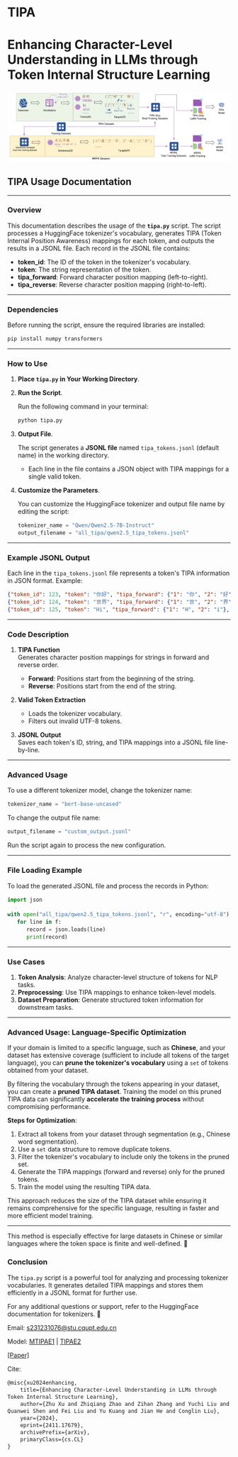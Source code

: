 # TIPA
# Enhancing Character-Level Understanding in LLMs through Token Internal Structure Learning
![img.png](img.png)

## **TIPA Usage Documentation**

---

### **Overview**

This documentation describes the usage of the **`tipa.py`** script. The script processes a HuggingFace tokenizer's vocabulary, generates TIPA (Token Internal Position Awareness) mappings for each token, and outputs the results in a JSONL file. Each record in the JSONL file contains:

- **token_id**: The ID of the token in the tokenizer's vocabulary.
- **token**: The string representation of the token.
- **tipa_forward**: Forward character position mapping (left-to-right).
- **tipa_reverse**: Reverse character position mapping (right-to-left).

---

### **Dependencies**

Before running the script, ensure the required libraries are installed:

```bash
pip install numpy transformers
```

---

### **How to Use**

1. **Place `tipa.py` in Your Working Directory**.

2. **Run the Script**.

   Run the following command in your terminal:

   ```bash
   python tipa.py
   ```

3. **Output File**.

   The script generates a **JSONL file** named `tipa_tokens.jsonl` (default name) in the working directory.

   - Each line in the file contains a JSON object with TIPA mappings for a single valid token.

4. **Customize the Parameters**.

   You can customize the HuggingFace tokenizer and output file name by editing the script:

   ```python
   tokenizer_name = "Qwen/Qwen2.5-7B-Instruct"
   output_filename = "all_tipa/qwen2.5_tipa_tokens.jsonl"
   ```

---

### **Example JSONL Output**

Each line in the `tipa_tokens.jsonl` file represents a token's TIPA information in JSON format. Example:

```json
{"token_id": 123, "token": "你好", "tipa_forward": {"1": "你", "2": "好"}, "tipa_reverse": {"2": "好", "1": "你"}}
{"token_id": 124, "token": "世界", "tipa_forward": {"1": "世", "2": "界"}, "tipa_reverse": {"2": "界", "1": "世"}}
{"token_id": 125, "token": "Hi", "tipa_forward": {"1": "H", "2": "i"}, "tipa_reverse": {"2": "i", "1": "H"}}
```

---

### **Code Description**

1. **TIPA Function**  
   Generates character position mappings for strings in forward and reverse order.

   - **Forward**: Positions start from the beginning of the string.
   - **Reverse**: Positions start from the end of the string.

2. **Valid Token Extraction**  
   - Loads the tokenizer vocabulary.
   - Filters out invalid UTF-8 tokens.

3. **JSONL Output**  
   Saves each token's ID, string, and TIPA mappings into a JSONL file line-by-line.

---

### **Advanced Usage**

To use a different tokenizer model, change the tokenizer name:

```python
tokenizer_name = "bert-base-uncased"
```

To change the output file name:

```python
output_filename = "custom_output.jsonl"
```

Run the script again to process the new configuration.

---

### **File Loading Example**

To load the generated JSONL file and process the records in Python:

```python
import json

with open("all_tipa/qwen2.5_tipa_tokens.jsonl", "r", encoding="utf-8") as f:
   for line in f:
      record = json.loads(line)
      print(record)
```

---

### **Use Cases**

1. **Token Analysis**: Analyze character-level structure of tokens for NLP tasks.
2. **Preprocessing**: Use TIPA mappings to enhance token-level models.
3. **Dataset Preparation**: Generate structured token information for downstream tasks.

---

### **Advanced Usage: Language-Specific Optimization**

If your domain is limited to a specific language, such as **Chinese**, and your dataset has extensive coverage (sufficient to include all tokens of the target language), you can **prune the tokenizer's vocabulary** using a `set` of tokens obtained from your dataset. 

By filtering the vocabulary through the tokens appearing in your dataset, you can create a **pruned TIPA dataset**. Training the model on this pruned TIPA data can significantly **accelerate the training process** without compromising performance.

**Steps for Optimization**:
1. Extract all tokens from your dataset through segmentation (e.g., Chinese word segmentation).
2. Use a `set` data structure to remove duplicate tokens.
3. Filter the tokenizer's vocabulary to include only the tokens in the pruned set.
4. Generate the TIPA mappings (forward and reverse) only for the pruned tokens.
5. Train the model using the resulting TIPA data.

This approach reduces the size of the TIPA dataset while ensuring it remains comprehensive for the specific language, resulting in faster and more efficient model training.

---

This method is especially effective for large datasets in Chinese or similar languages where the token space is finite and well-defined. 🚀

### **Conclusion**

The `tipa.py` script is a powerful tool for analyzing and processing tokenizer vocabularies. It generates detailed TIPA mappings and stores them efficiently in a JSONL format for further use.

For any additional questions or support, refer to the HuggingFace documentation for tokenizers. 🚀

Email: s231231076@stu.cqupt.edu.cn

Model:
[MTIPAE1](https://huggingface.co/LLMMINE/MTIPA-7B-PositionTask) | [TIPAE2](https://huggingface.co/LLMMINE/TIPA-7B-TranditionalTask)

[\[Paper\]](https://arxiv.org/abs/2411.17679)

Cite: 
```
@misc{xu2024enhancing,
    title={Enhancing Character-Level Understanding in LLMs through Token Internal Structure Learning},
    author={Zhu Xu and Zhiqiang Zhao and Zihan Zhang and Yuchi Liu and Quanwei Shen and Fei Liu and Yu Kuang and Jian He and Conglin Liu},
    year={2024},
    eprint={2411.17679},
    archivePrefix={arXiv},
    primaryClass={cs.CL}
}
```
